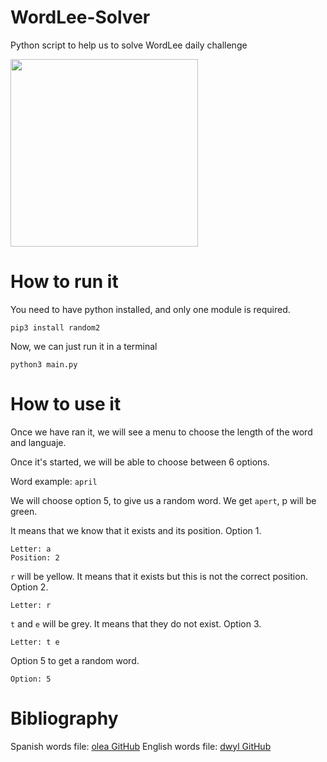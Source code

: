 # WordLee-Solver
Python script to help us to solve WordLee daily challenge 

<img src="https://raw.githubusercontent.com/FernandezEnrique/.github/main/WordLee-Solver/wordle-img.png" width="300"/>

# How to run it

You need to have python installed, and only one module is required.
```python3
pip3 install random2
```

Now, we can just run it in a terminal

```python3
python3 main.py
```

# How to use it

Once we have ran it, we will see a menu to choose the length of the word and languaje.

Once it's started, we will be able to choose between 6 options.

Word example: `april`

We will choose option 5, to give us a random word. We get `apert`, p will be green.

It means that we know that it exists and its position. Option 1.
```
Letter: a
Position: 2
```

`r` will be yellow. It means that it exists but this is not the correct position. Option 2.
```
Letter: r
```

`t` and `e` will be grey. It means that they do not exist. Option 3.
```
Letter: t e
```

Option 5 to get a random word.
```
Option: 5
```

# Bibliography

Spanish words file: [olea GitHub](https://github.com/olea/lemarios/)
English words file: [dwyl GitHub](https://github.com/dwyl/english-words)